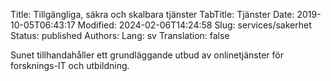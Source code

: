Title: Tillgängliga, säkra och skalbara tjänster
TabTitle: Tjänster
Date: 2019-10-05T06:43:17
Modified: 2024-02-06T14:24:58
Slug: services/sakerhet
Status: published
Authors: 
Lang: sv
Translation: false

Sunet tillhandahåller ett grundläggande utbud av onlinetjänster för forsknings-IT och utbildning.